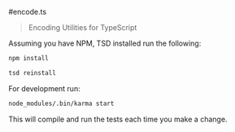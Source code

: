 #encode.ts

> Encoding Utilities for TypeScript

Assuming you have NPM, TSD installed run the following:

```bash
npm install
```

```bash
tsd reinstall
```

For development run:

```bash
node_modules/.bin/karma start
```

This will compile and run the tests each time you make a change.